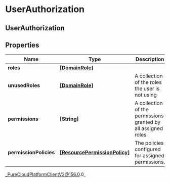 # UserAuthorization

## UserAuthorization

## Properties

|Name | Type | Description | Notes|
|------------ | ------------- | ------------- | -------------|
| **roles** | [**[DomainRole]**](DomainRole) |  | [optional] |
| **unusedRoles** | [**[DomainRole]**](DomainRole) | A collection of the roles the user is not using | [optional] |
| **permissions** | **[String]** | A collection of the permissions granted by all assigned roles | [optional] |
| **permissionPolicies** | [**[ResourcePermissionPolicy]**](ResourcePermissionPolicy) | The policies configured for assigned permissions. | [optional] |



_PureCloudPlatformClientV2@156.0.0_
